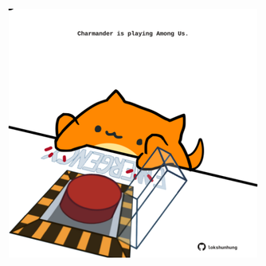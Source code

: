 <!-- built at 08/04/2021, 16:11:54 UTC -->
<p align="center">
  <img width="500" height="500" src="./ReadmeImage.svg">
</p>

